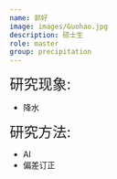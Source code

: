 ```yaml
---
name: 郭好
image: images/Guohao.jpg
description: 硕士生
role: master
group: precipitation
---
```


<span style="font-size: 25px;">研究现象:
* 降水

<span style="font-size: 25px;">研究方法: 
* AI
* 偏差订正